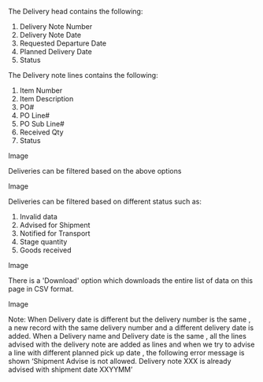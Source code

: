 The Delivery head contains the following:

1. Delivery Note Number
2. Delivery Note Date
3. Requested Departure Date
4. Planned Delivery Date
5. Status

The Delivery note lines contains the following:

1. Item Number
2. Item Description
3. PO#
4. PO Line#
5. PO Sub Line#
6. Received Qty
7. Status

Image

Deliveries can be filtered based on the above options

Image

Deliveries can be filtered based on different status such as:

1. Invalid data
2. Advised for Shipment
3. Notified for Transport
4. Stage quantity
5. Goods received

Image

There is a &#39;Download&#39; option which downloads the entire list of data on this page in CSV format.

Image

Note: When Delivery date is different but the delivery number is the same , a new record with the same delivery number and a different delivery date is added.
When a Delivery name and Delivery date is the same , all the lines advised with the delivery note are added as lines and when we try to advise a line with different planned pick up date , the following error message is shown ‘Shipment Advise is not allowed. Delivery note XXX is already advised with shipment date XXYYMM’
